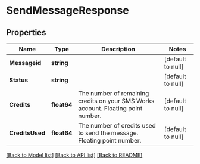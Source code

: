 # SendMessageResponse

## Properties
Name | Type | Description | Notes
------------ | ------------- | ------------- | -------------
**Messageid** | **string** |  | [default to null]
**Status** | **string** |  | [default to null]
**Credits** | **float64** | The number of remaining credits on your SMS Works account. Floating point number. | [default to null]
**CreditsUsed** | **float64** | The number of credits used to send the message. Floating point number. | [default to null]

[[Back to Model list]](../README.md#documentation-for-models) [[Back to API list]](../README.md#documentation-for-api-endpoints) [[Back to README]](../README.md)

